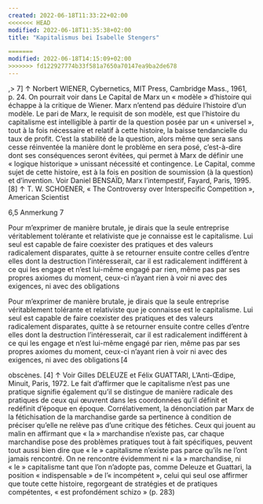 ```yaml
---
created: 2022-06-18T11:33:22+02:00
<<<<<<< HEAD
modified: 2022-06-18T11:35:38+02:00
title: "Kapitalismus bei Isabelle Stengers"

=======
modified: 2022-06-18T14:15:09+02:00
>>>>>>> fd122927774b33f581a7650a70147ea9ba2de678
---
```




,> 7] ↑ Norbert WIENER, Cybernetics, MIT Press, Cambridge Mass., 1961, p. 24. On pourrait voir dans Le Capital de Marx un « modèle » d’histoire qui échappe à la critique de Wiener. Marx n’entend pas déduire l’histoire d’un modèle. Le pari de Marx, le requisit de son modèle, est que l’histoire du capitalisme est intelligible à partir de la question posée par un « universel », tout à la fois nécessaire et relatif à cette histoire, la baisse tendancielle du taux de profit. C’est la stabilité de la question, alors même que sera sans cesse réinventée la manière dont le problème en sera posé, c’est-à-dire dont ses conséquences seront évitées, qui permet à Marx de définir une « logique historique » unissant nécessité et contingence. Le Capital, comme sujet de cette histoire, est à la fois en position de soumission (à la question) et d’invention. Voir Daniel BENSAÏD, Marx l’intempestif, Fayard, Paris, 1995.
[8] ↑ T. W. SCHOENER, « The Controversy over Interspecific Competition », American Scientist

6,5 Anmerkung 7



Pour m’exprimer de manière brutale, je dirais que la seule entreprise véritablement tolérante et relativiste que je connaisse est le capitalisme. Lui seul est capable de faire coexister des pratiques et des valeurs radicalement disparates, quitte à se retourner ensuite contre celles d’entre elles dont la destruction l’intéresserait, car il est radicalement indifférent à ce qui les engage et n’est lui-même engagé par rien, même pas par ses propres axiomes du moment, ceux-ci n’ayant rien à voir ni avec des exigences, ni avec des obligations


Pour m’exprimer de manière brutale, je dirais que la seule entreprise véritablement tolérante et relativiste que je connaisse est le capitalisme. Lui seul est capable de faire coexister des pratiques et des valeurs radicalement disparates, quitte à se retourner ensuite contre celles d’entre elles dont la destruction l’intéresserait, car il est radicalement indifférent à ce qui les engage et n’est lui-même engagé par rien, même pas par ses propres axiomes du moment, ceux-ci n’ayant rien à voir ni avec des exigences, ni avec des obligations [4


obscènes.
[4] ↑ Voir Gilles DELEUZE et Félix GUATTARI, L’Anti-Œdipe, Minuit, Paris, 1972. Le fait d’affirmer que le capitalisme n’est pas une pratique signifie également qu’il se distingue de manière radicale des pratiques de ceux qui œuvrent dans les coordonnées qu’il définit et redéfinit d’époque en époque. Corrélativement, la dénonciation par Marx de la fétichisation de la marchandise garde sa pertinence à condition de préciser qu’elle ne relève pas d’une critique des fétiches. Ceux qui jouent au malin en affirmant que « la » marchandise n’existe pas, car chaque marchandise pose des problèmes pratiques tout à fait spécifiques, peuvent tout aussi bien dire que « le » capitalisme n’existe pas parce qu’ils ne l’ont jamais rencontré. On ne rencontre évidemment ni « la » marchandise, ni « le » capitalisme tant que l’on n’adopte pas, comme Deleuze et Guattari, la position « indispensable » de l’« incompétent », celui qui seul ose affirmer que toute cette histoire, regorgeant de stratégies et de pratiques compétentes, « est profondément schizo » (p. 283)
